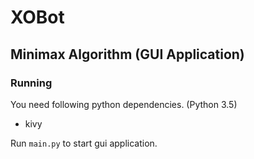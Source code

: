 # XOBot

## Minimax Algorithm (GUI Application)

### Running

You need following python dependencies. (Python 3.5)

- kivy

Run `main.py` to start gui application.
